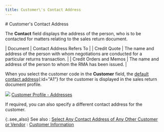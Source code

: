 ```yaml
---
title: Customer\'s Contact Address
---
```

<script type="text/javascript" language="JavaScript1.2" src="{{site.sp_baseurl}}/misc/ehlpdhtm.js" x-save-method="compute-relative"></script><script type="text/javascript" language="JavaScript1.2">
<!-- 
if( typeof( kadovInitEffects ) != 'function' ) kadovInitEffects = new Function();if( typeof( kadovInitTrigger ) != 'function' ) kadovInitTrigger = new Function();if( typeof( kadovFilePopupInit ) != 'function' ) kadovFilePopupInit = new Function();if( typeof( kadovTextPopupInit ) != 'function' ) kadovTextPopupInit = new Function();
 //-->
</script>
# Customer's Contact Address


The **Contact** field displays the  address of the person, who is to be contacted for matters relating to  the sales return document.


| Document | Contact Address Refers To |
| Credit Quote | The name and address of the person with whom negotiations  are conducted for a particular returns transaction. |
| Credit Orders and Memos | The name and address of the person to whom the RMA  has been issued. |



When you select the customer code in the **Customer**  field, the [default contact address](javascript:BSSCPopup('{{site.sp_baseurl}}/misc/default_contact_address.html');){:id="A1"}<script type="text/javascript" language="JavaScript1.2"><!--
kadovFilePopupInit('A1');
//--></script>  for the customer is displayed in the sales return document profile.


![]({{site.sp_baseurl}}/img/lens.gif) [Customer  Profile - Addresses]({{site.mc_chm}}/creating-a-customer/the-customer-profile-addresses/the_customer_profile_addresses.html)


If required, you can also specify a different contact address for the  customer.


{:.see_also}
See also
: [Select  Any Contact Address of Any Other Customer or Vendor]({{site.sp_baseurl}}/sales-ret-docs/sales-ret-doc/contents/customer-info/select_any_contact_address_of_any_other_customer_or_vendor.html)
: [Customer  Information]({{site.sp_baseurl}}/sales-ret-docs/sales-ret-doc/contents/customer-info/customer_information_sales_return_documents_content.html)
